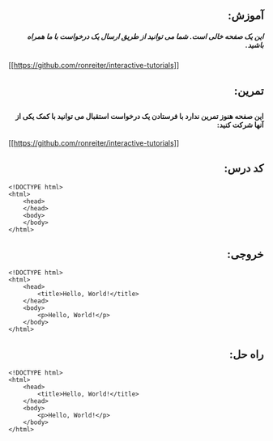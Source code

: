 <h2 dir="rtl"> آموزش:</h2>

<h5 dir="rtl"> این یک صفحه خالی است. شما می توانید از طریق ارسال یک درخواست با ما همراه باشید. </h5>

[[https://github.com/ronreiter/interactive-tutorials]]

<h2 dir="rtl"> تمرین:  <h2>


<h4 dir="rtl"> این صفحه هنوز تمرین  ندارد با فرستادن یک درخواست استقبال می توانید با کمک یکی از آنها شرکت کنید: </h4>

[[https://github.com/ronreiter/interactive-tutorials]]

<h2 dir="rtl"> کد درس: </h2>

    <!DOCTYPE html>
    <html>
        <head>
        </head>
        <body>
        </body>
    </html>
    
<h2 dir="rtl"> خروجی:</h2>

    <!DOCTYPE html>
    <html>
        <head>
            <title>Hello, World!</title>
        </head>
        <body>
            <p>Hello, World!</p>
        </body>
    </html>

<h2 dir="rtl"> راه حل:</h2>

    <!DOCTYPE html>
    <html>
        <head>
            <title>Hello, World!</title>
        </head>
        <body>
            <p>Hello, World!</p>
        </body>
    </html>
